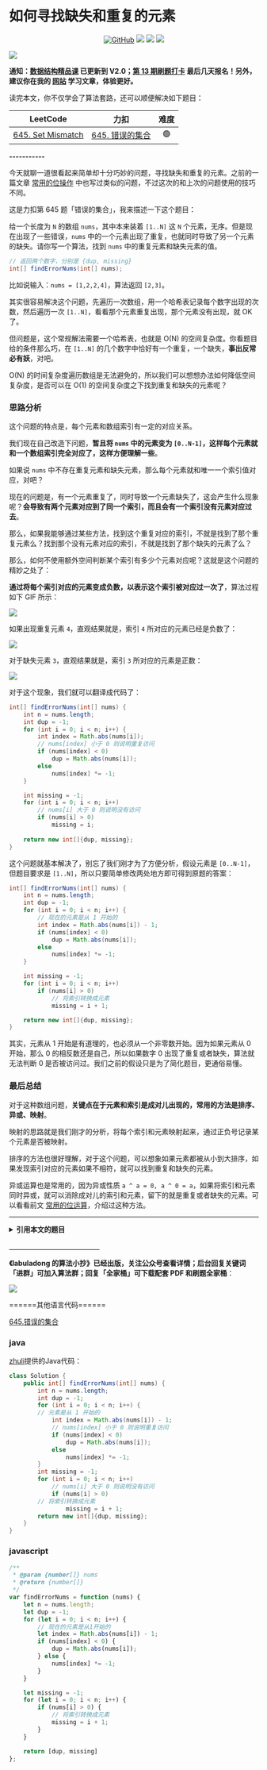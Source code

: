# 如何寻找缺失和重复的元素

<p align='center'>
<a href="https://github.com/labuladong/fucking-algorithm" target="view_window"><img alt="GitHub" src="https://img.shields.io/github/stars/labuladong/fucking-algorithm?label=Stars&style=flat-square&logo=GitHub"></a>
<a href="https://appktavsiei5995.pc.xiaoe-tech.com/index" target="_blank"><img class="my_header_icon" src="https://img.shields.io/static/v1?label=精品课程&message=查看&color=pink&style=flat"></a>
<a href="https://www.zhihu.com/people/labuladong"><img src="https://img.shields.io/badge/%E7%9F%A5%E4%B9%8E-@labuladong-000000.svg?style=flat-square&logo=Zhihu"></a>
<a href="https://space.bilibili.com/14089380"><img src="https://img.shields.io/badge/B站-@labuladong-000000.svg?style=flat-square&logo=Bilibili"></a>
</p>

![](https://labuladong.github.io/algo/images/souyisou1.png)

**通知：[数据结构精品课](https://aep.h5.xeknow.com/s/1XJHEO) 已更新到 V2.0；[第 13 期刷题打卡](https://mp.weixin.qq.com/s/eUG2OOzY3k_ZTz-CFvtv5Q) 最后几天报名！另外，建议你在我的 [网站](https://labuladong.github.io/algo/) 学习文章，体验更好。**



读完本文，你不仅学会了算法套路，还可以顺便解决如下题目：

| LeetCode | 力扣 | 难度 |
| :----: | :----: | :----: |
| [645. Set Mismatch](https://leetcode.com/problems/set-mismatch/) | [645. 错误的集合](https://leetcode.cn/problems/set-mismatch/) | 🟢

**-----------**

今天就聊一道很看起来简单却十分巧妙的问题，寻找缺失和重复的元素。之前的一篇文章 [常用的位操作](https://labuladong.github.io/article/fname.html?fname=常用的位操作) 中也写过类似的问题，不过这次的和上次的问题使用的技巧不同。

这是力扣第 645 题「错误的集合」，我来描述一下这个题目：

给一个长度为 `N` 的数组 `nums`，其中本来装着 `[1..N]` 这 `N` 个元素，无序。但是现在出现了一些错误，`nums` 中的一个元素出现了重复，也就同时导致了另一个元素的缺失。请你写一个算法，找到 `nums` 中的重复元素和缺失元素的值。

```java
// 返回两个数字，分别是 {dup, missing}
int[] findErrorNums(int[] nums);
```

比如说输入：`nums = [1,2,2,4]`，算法返回 `[2,3]`。

其实很容易解决这个问题，先遍历一次数组，用一个哈希表记录每个数字出现的次数，然后遍历一次 `[1..N]`，看看那个元素重复出现，那个元素没有出现，就 OK 了。

但问题是，这个常规解法需要一个哈希表，也就是 O(N) 的空间复杂度。你看题目给的条件那么巧，在 `[1..N]` 的几个数字中恰好有一个重复，一个缺失，**事出反常必有妖**，对吧。

O(N) 的时间复杂度遍历数组是无法避免的，所以我们可以想想办法如何降低空间复杂度，是否可以在 O(1) 的空间复杂度之下找到重复和缺失的元素呢？

### 思路分析

这个问题的特点是，每个元素和数组索引有一定的对应关系。

我们现在自己改造下问题，**暂且将 `nums` 中的元素变为 `[0..N-1]`，这样每个元素就和一个数组索引完全对应了，这样方便理解一些**。

如果说 `nums` 中不存在重复元素和缺失元素，那么每个元素就和唯一一个索引值对应，对吧？

现在的问题是，有一个元素重复了，同时导致一个元素缺失了，这会产生什么现象呢？**会导致有两个元素对应到了同一个索引，而且会有一个索引没有元素对应过去**。

那么，如果我能够通过某些方法，找到这个重复对应的索引，不就是找到了那个重复元素么？找到那个没有元素对应的索引，不就是找到了那个缺失的元素了么？

那么，如何不使用额外空间判断某个索引有多少个元素对应呢？这就是这个问题的精妙之处了：

**通过将每个索引对应的元素变成负数，以表示这个索引被对应过一次了**，算法过程如下 GIF 所示：

![](https://labuladong.github.io/algo/images/dupmissing/1.gif)

如果出现重复元素 `4`，直观结果就是，索引 `4` 所对应的元素已经是负数了：

![](https://labuladong.github.io/algo/images/dupmissing/2.jpg)

对于缺失元素 `3`，直观结果就是，索引 `3` 所对应的元素是正数：

![](https://labuladong.github.io/algo/images/dupmissing/3.jpg)

对于这个现象，我们就可以翻译成代码了：

```java
int[] findErrorNums(int[] nums) {
    int n = nums.length;
    int dup = -1;
    for (int i = 0; i < n; i++) {
        int index = Math.abs(nums[i]);
        // nums[index] 小于 0 则说明重复访问
        if (nums[index] < 0)
            dup = Math.abs(nums[i]);
        else
            nums[index] *= -1;
    }

    int missing = -1;
    for (int i = 0; i < n; i++)
        // nums[i] 大于 0 则说明没有访问
        if (nums[i] > 0)
            missing = i;
    
    return new int[]{dup, missing};
}
```

这个问题就基本解决了，别忘了我们刚才为了方便分析，假设元素是 `[0..N-1]`，但题目要求是 `[1..N]`，所以只要简单修改两处地方即可得到原题的答案：

```java
int[] findErrorNums(int[] nums) {
    int n = nums.length;
    int dup = -1;
    for (int i = 0; i < n; i++) {
        // 现在的元素是从 1 开始的
        int index = Math.abs(nums[i]) - 1;
        if (nums[index] < 0)
            dup = Math.abs(nums[i]);
        else
            nums[index] *= -1;
    }

    int missing = -1;
    for (int i = 0; i < n; i++)
        if (nums[i] > 0)
            // 将索引转换成元素
            missing = i + 1;

    return new int[]{dup, missing};
}
```

其实，元素从 1 开始是有道理的，也必须从一个非零数开始。因为如果元素从 0 开始，那么 0 的相反数还是自己，所以如果数字 0 出现了重复或者缺失，算法就无法判断 0 是否被访问过。我们之前的假设只是为了简化题目，更通俗易懂。

### 最后总结

对于这种数组问题，**关键点在于元素和索引是成对儿出现的，常用的方法是排序、异或、映射**。

映射的思路就是我们刚才的分析，将每个索引和元素映射起来，通过正负号记录某个元素是否被映射。

排序的方法也很好理解，对于这个问题，可以想象如果元素都被从小到大排序，如果发现索引对应的元素如果不相符，就可以找到重复和缺失的元素。

异或运算也是常用的，因为异或性质 `a ^ a = 0, a ^ 0 = a`，如果将索引和元素同时异或，就可以消除成对儿的索引和元素，留下的就是重复或者缺失的元素。可以看看前文 [常用的位运算](https://labuladong.github.io/article/fname.html?fname=常用的位操作)，介绍过这种方法。




<hr>
<details>
<summary><strong>引用本文的题目</strong></summary>

<strong>安装 [我的 Chrome 刷题插件](https://mp.weixin.qq.com/s/X-fE9sR4BLi6T9pn7xP4pg) 点开下列题目可直接查看解题思路：</strong>

| LeetCode | 力扣 |
| :----: | :----: |
| [442. Find All Duplicates in an Array](https://leetcode.com/problems/find-all-duplicates-in-an-array/?show=1) | [442. 数组中重复的数据](https://leetcode.cn/problems/find-all-duplicates-in-an-array/?show=1) |
| [448. Find All Numbers Disappeared in an Array](https://leetcode.com/problems/find-all-numbers-disappeared-in-an-array/?show=1) | [448. 找到所有数组中消失的数字](https://leetcode.cn/problems/find-all-numbers-disappeared-in-an-array/?show=1) |

</details>



**＿＿＿＿＿＿＿＿＿＿＿＿＿**

**《labuladong 的算法小抄》已经出版，关注公众号查看详情；后台回复关键词「**进群**」可加入算法群；回复「**全家桶**」可下载配套 PDF 和刷题全家桶**：

![](https://labuladong.github.io/algo/images/souyisou2.png)


======其他语言代码======

[645.错误的集合](https://leetcode-cn.com/problems/set-mismatch)



### java

[zhuli](https://github.com/1097452462 "zhuli")提供的Java代码：
```java
class Solution {
    public int[] findErrorNums(int[] nums) {
        int n = nums.length;
        int dup = -1;
        for (int i = 0; i < n; i++) {
	    // 元素是从 1 开始的
            int index = Math.abs(nums[i]) - 1;
            // nums[index] 小于 0 则说明重复访问
            if (nums[index] < 0)
                dup = Math.abs(nums[i]);
            else
                nums[index] *= -1;
        }
        int missing = -1;
        for (int i = 0; i < n; i++)
            // nums[i] 大于 0 则说明没有访问
            if (nums[i] > 0)
		// 将索引转换成元素
                missing = i + 1;
        return new int[]{dup, missing};
    }
}
```



### javascript

```js
/**
 * @param {number[]} nums
 * @return {number[]}
 */
var findErrorNums = function (nums) {
    let n = nums.length;
    let dup = -1;
    for (let i = 0; i < n; i++) {
        // 现在的元素是从1开始的
        let index = Math.abs(nums[i]) - 1;
        if (nums[index] < 0) {
            dup = Math.abs(nums[i]);
        } else {
            nums[index] *= -1;
        }
    }

    let missing = -1;
    for (let i = 0; i < n; i++) {
        if (nums[i] > 0) {
            // 将索引转换成元素
            missing = i + 1;
        }
    }

    return [dup, missing]
};
```

